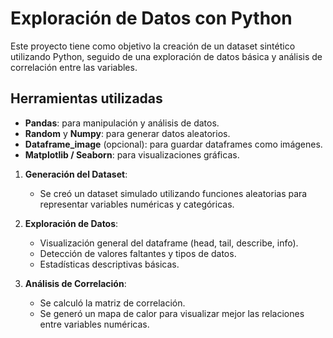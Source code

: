 # Exploración de Datos con Python

Este proyecto tiene como objetivo la creación de un dataset sintético utilizando Python, seguido de una exploración de datos básica y análisis de correlación entre las variables.

## Herramientas utilizadas

- **Pandas**: para manipulación y análisis de datos.
- **Random** y **Numpy**: para generar datos aleatorios.
- **Dataframe_image** (opcional): para guardar dataframes como imágenes.
- **Matplotlib / Seaborn**: para visualizaciones gráficas.

1. **Generación del Dataset**:
   - Se creó un dataset simulado utilizando funciones aleatorias para representar variables numéricas y categóricas.

2. **Exploración de Datos**:
   - Visualización general del dataframe (head, tail, describe, info).
   - Detección de valores faltantes y tipos de datos.
   - Estadísticas descriptivas básicas.

3. **Análisis de Correlación**:
   - Se calculó la matriz de correlación.
   - Se generó un mapa de calor para visualizar mejor las relaciones entre variables numéricas.
